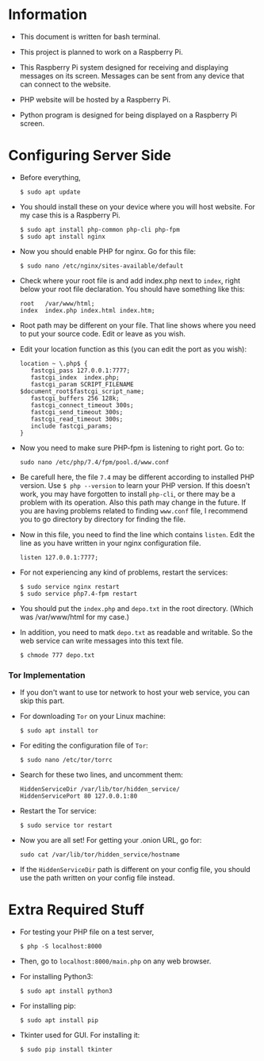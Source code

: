 # Information
* This document is written for bash terminal.

* This project is planned to work on a Raspberry Pi. 

* This Raspberry Pi system designed for receiving and displaying messages on its screen. Messages can be sent from any device that can connect to the website.

* PHP website will be hosted by a Raspberry Pi.

* Python program is designed for being displayed on a Raspberry Pi screen.

# Configuring Server Side
* Before everything,
    ```
    $ sudo apt update
    ```

* You should install these on your device where you will host website. For my case this is a Raspberry Pi.
    ```
    $ sudo apt install php-common php-cli php-fpm
    $ sudo apt install nginx
    ```

* Now you should enable PHP for nginx. Go for this file:
    ```
    $ sudo nano /etc/nginx/sites-available/default
    ```

* Check where your root file is and add index.php next to ```index```, right below your root file declaration. You should have something like this:
    ```
    root   /var/www/html;
    index  index.php index.html index.htm;
    ```
* Root path may be different on your file. That line shows where you need to put your source code. Edit or leave as you wish.

* Edit your location function as this (you can edit the port as you wish):
    ```
    location ~ \.php$ {
       fastcgi_pass 127.0.0.1:7777;
       fastcgi_index  index.php;
       fastcgi_param SCRIPT_FILENAME $document_root$fastcgi_script_name;
       fastcgi_buffers 256 128k;
       fastcgi_connect_timeout 300s;
       fastcgi_send_timeout 300s;
       fastcgi_read_timeout 300s;
       include fastcgi_params;
    }
    ```

* Now you need to make sure PHP-fpm is listening to right port. Go to:
    ```
    sudo nano /etc/php/7.4/fpm/pool.d/www.conf
    ```

* Be carefull here, the file ```7.4``` may be different according to installed PHP version. Use ```$ php --version``` to learn your PHP version. If this doesn't work, you may have forgotten to install ```php-cli```, or there may be a problem with its operation. Also this path may change in the future. If you are having problems related to finding ```www.conf``` file, I recommend you to go directory by directory for finding the file.

* Now in this file, you need to find the line which contains ```listen```. Edit the line as you have written in your nginx configuration file.
    ```
    listen 127.0.0.1:7777;
    ```

* For not experiencing any kind of problems, restart the services:
    ```
    $ sudo service nginx restart
    $ sudo service php7.4-fpm restart
    ```

* You should put the ```index.php``` and ```depo.txt``` in the root directory. (Which was /var/www/html for my case.)

* In addition, you need to matk ```depo.txt``` as readable and writable. So the web service can write messages into this text file.
    ```
    $ chmode 777 depo.txt
    ```

### Tor Implementation
* If you don't want to use tor network to host your web service, you can skip this part.
* For downloading ```Tor``` on your Linux machine:
    ```
    $ sudo apt install tor
    ```

* For editing the configuration file of ```Tor```:
    ```
    $ sudo nano /etc/tor/torrc
    ```

* Search for these two lines, and uncomment them:
    ```
    HiddenServiceDir /var/lib/tor/hidden_service/
    HiddenServicePort 80 127.0.0.1:80
    ```

* Restart the Tor service:
    ```
    $ sudo service tor restart
    ```

* Now you are all set! For getting your .onion URL, go for:
    ```
    sudo cat /var/lib/tor/hidden_service/hostname
    ```
* If the ```HiddenServiceDir``` path is different on your config file, you should use the path written on your config file instead.

# Extra Required Stuff
* For testing your PHP file on a test server, 
    ```
    $ php -S localhost:8000
    ```
* Then, go to ```localhost:8000/main.php``` on any web browser.

* For installing Python3:
    ```
    $ sudo apt install python3
    ```

* For installing pip:
    ```
    $ sudo apt install pip
    ```

* Tkinter used for GUI. For installing it:
    ```
    $ sudo pip install tkinter
    ```
